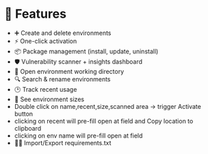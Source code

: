 # 🌟 Features

- ➕ Create and delete environments
- ⚡ One-click activation
- 📦 Package management (install, update, uninstall)
- 🛡️ Vulnerability scanner + insights dashboard
- 📂 Open environment working directory
- 🔍 Search & rename environments
- 🕑 Track recent usage
- 📏 See environment sizes
- Double click on name,recent,size,scanned area -> trigger Activate button
- clicking on recent will pre-fill open at field and Copy location to clipboard
- clicking on env name will pre-fill open at field 
- 🚚📄 Import/Export requirements.txt